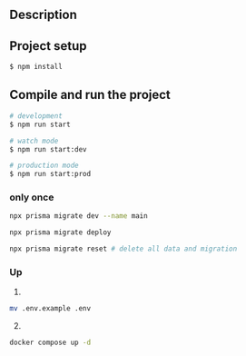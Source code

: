 ## Description

## Project setup

```bash
$ npm install
```

## Compile and run the project

```bash
# development
$ npm run start

# watch mode
$ npm run start:dev

# production mode
$ npm run start:prod
```


### only once

```bash
npx prisma migrate dev --name main
```

```bash
npx prisma migrate deploy
```

```bash
npx prisma migrate reset # delete all data and migration
```

### Up

1) 
```bash
mv .env.example .env
```
2)
```bash
docker compose up -d
```